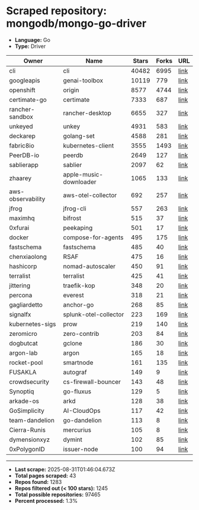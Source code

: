 # Scraped repository: mongodb/mongo-go-driver
* **Language:** Go
* **Type:** Driver

| Owner | Name | Stars | Forks | URL |
|---|---|---|---|---|
| cli | cli | 40482 | 6995 | [link](https://github.com/cli/cli) |
| googleapis | genai-toolbox | 10119 | 779 | [link](https://github.com/googleapis/genai-toolbox) |
| openshift | origin | 8577 | 4744 | [link](https://github.com/openshift/origin) |
| certimate-go | certimate | 7333 | 687 | [link](https://github.com/certimate-go/certimate) |
| rancher-sandbox | rancher-desktop | 6655 | 327 | [link](https://github.com/rancher-sandbox/rancher-desktop) |
| unkeyed | unkey | 4931 | 583 | [link](https://github.com/unkeyed/unkey) |
| deckarep | golang-set | 4588 | 281 | [link](https://github.com/deckarep/golang-set) |
| fabric8io | kubernetes-client | 3555 | 1493 | [link](https://github.com/fabric8io/kubernetes-client) |
| PeerDB-io | peerdb | 2649 | 127 | [link](https://github.com/PeerDB-io/peerdb) |
| sablierapp | sablier | 2097 | 62 | [link](https://github.com/sablierapp/sablier) |
| zhaarey | apple-music-downloader | 1065 | 133 | [link](https://github.com/zhaarey/apple-music-downloader) |
| aws-observability | aws-otel-collector | 692 | 257 | [link](https://github.com/aws-observability/aws-otel-collector) |
| jfrog | jfrog-cli | 557 | 263 | [link](https://github.com/jfrog/jfrog-cli) |
| maximhq | bifrost | 515 | 37 | [link](https://github.com/maximhq/bifrost) |
| 0xfurai | peekaping | 501 | 17 | [link](https://github.com/0xfurai/peekaping) |
| docker | compose-for-agents | 495 | 175 | [link](https://github.com/docker/compose-for-agents) |
| fastschema | fastschema | 485 | 40 | [link](https://github.com/fastschema/fastschema) |
| chenxiaolong | RSAF | 475 | 16 | [link](https://github.com/chenxiaolong/RSAF) |
| hashicorp | nomad-autoscaler | 450 | 91 | [link](https://github.com/hashicorp/nomad-autoscaler) |
| terralist | terralist | 425 | 41 | [link](https://github.com/terralist/terralist) |
| jittering | traefik-kop | 348 | 20 | [link](https://github.com/jittering/traefik-kop) |
| percona | everest | 318 | 21 | [link](https://github.com/percona/everest) |
| gagliardetto | anchor-go | 268 | 85 | [link](https://github.com/gagliardetto/anchor-go) |
| signalfx | splunk-otel-collector | 223 | 169 | [link](https://github.com/signalfx/splunk-otel-collector) |
| kubernetes-sigs | prow | 219 | 140 | [link](https://github.com/kubernetes-sigs/prow) |
| zeromicro | zero-contrib | 203 | 84 | [link](https://github.com/zeromicro/zero-contrib) |
| dogbutcat | gclone | 186 | 30 | [link](https://github.com/dogbutcat/gclone) |
| argon-lab | argon | 165 | 18 | [link](https://github.com/argon-lab/argon) |
| rocket-pool | smartnode | 161 | 135 | [link](https://github.com/rocket-pool/smartnode) |
| FUSAKLA | autograf | 149 | 9 | [link](https://github.com/FUSAKLA/autograf) |
| crowdsecurity | cs-firewall-bouncer | 143 | 48 | [link](https://github.com/crowdsecurity/cs-firewall-bouncer) |
| Synoptiq | go-fluxus | 129 | 5 | [link](https://github.com/Synoptiq/go-fluxus) |
| arkade-os | arkd | 128 | 38 | [link](https://github.com/arkade-os/arkd) |
| GoSimplicity | AI-CloudOps | 117 | 42 | [link](https://github.com/GoSimplicity/AI-CloudOps) |
| team-dandelion | go-dandelion | 113 | 8 | [link](https://github.com/team-dandelion/go-dandelion) |
| Cierra-Runis | mercurius | 105 | 8 | [link](https://github.com/Cierra-Runis/mercurius) |
| dymensionxyz | dymint | 102 | 85 | [link](https://github.com/dymensionxyz/dymint) |
| 0xPolygonID | issuer-node | 100 | 94 | [link](https://github.com/0xPolygonID/issuer-node) |

---
* **Last scrape:** 2025-08-31T01:46:04.673Z
* **Total pages scraped:** 43
* **Repos found:** 1283
* **Repos filtered out (< 100 stars):** 1245
* **Total possible repositories:** 97465
* **Percent processed:** 1.3%
